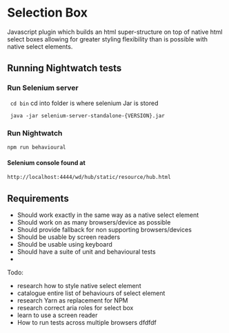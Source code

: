 # Selection Box

Javascript plugin which builds an html super-structure on top of native html select boxes allowing for
greater styling flexibility than is possible with native select elements.

##  Running Nightwatch tests


### Run Selenium server

``` cd bin``` cd into folder is where selenium Jar is stored

``` java -jar selenium-server-standalone-{VERSION}.jar```


###  Run Nightwatch

``` npm run behavioural ```

####  Selenium console found at

```http://localhost:4444/wd/hub/static/resource/hub.html```

## Requirements

- Should work exactly in the same way as a native select element
- Should work on as many browsers/device as possible
- Should provide fallback for non supporting browsers/devices
- Should be usable by screen readers
- Should be usable using keyboard
- Should have a suite of unit and behavioural tests
- 

Todo:
- research how to style native select element
- catalogue entire list of behaviours of select element
- research Yarn as replacement for NPM
- research correct aria roles for select box
- learn to use a screen reader
- How to run tests across multiple browsers
dfdfdf





